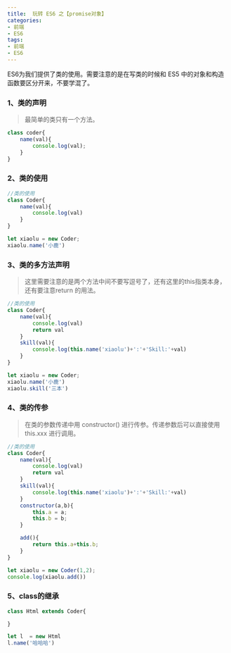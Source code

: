 ```yaml
---
title:  玩转 ES6 之【promise对象】
categories:
- 前端
- ES6
tags:
- 前端
- ES6
---
```


ES6为我们提供了类的使用。需要注意的是在写类的时候和 ES5 中的对象和构造函数要区分开来，不要学混了。 

<!--more-->



### 1、类的声明

> 最简单的类只有一个方法。

```javascript
class coder{
    name(val){
        console.log(val);
    }
}
```



### 2、类的使用

```javascript
//类的使用
class Coder{
    name(val){
        console.log(val)
    }
}

let xiaolu = new Coder;
xiaolu.name('小鹿')
```



### 3、类的多方法声明 

> 这里需要注意的是两个方法中间不要写逗号了，还有这里的this指类本身，还有要注意return 的用法。 

```javascript
//类的使用
class Coder{
    name(val){
        console.log(val)
        return val
    }
    skill(val){
        console.log(this.name('xiaolu')+':'+'Skill:'+val)
    }
}

let xiaolu = new Coder;
xiaolu.name('小鹿')
xiaolu.skill('三本')
```



### 4、**类的传参** 

> 在类的参数传递中用 constructor() 进行传参。传递参数后可以直接使用 this.xxx 进行调用。 

```javascript
//类的使用
class Coder{
    name(val){
        console.log(val)
        return val
    }
    skill(val){
        console.log(this.name('xiaolu')+':'+'Skill:'+val)
    }
    constructor(a,b){
        this.a = a;
        this.b = b;
    }

    add(){
        return this.a+this.b;
    }
}

let xiaolu = new Coder(1,2);
console.log(xiaolu.add())
```



### 5、class的继承

```javascript
class Html extends Coder{

}

let l  = new Html
l.name('哈哈哈')
```

















